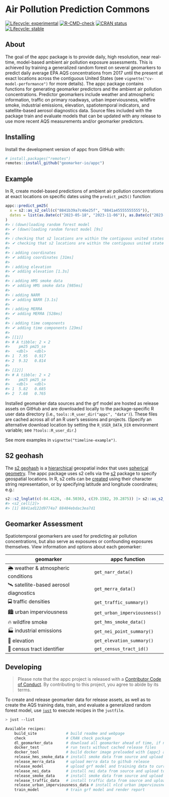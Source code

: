 
<!-- README.md is generated from README.Rmd. Please edit that file -->

# Air Pollution Prediction Commons

<!-- badges: start -->

[![Lifecycle:
experimental](https://img.shields.io/badge/lifecycle-experimental-orange.svg)](https://lifecycle.r-lib.org/articles/stages.html#experimental)
[![R-CMD-check](https://github.com/geomarker-io/appc/actions/workflows/R-CMD-check.yaml/badge.svg)](https://github.com/geomarker-io/appc/actions/workflows/R-CMD-check.yaml)
[![CRAN
status](https://www.r-pkg.org/badges/version/appc)](https://CRAN.R-project.org/package=appc)
[![Lifecycle:
stable](https://img.shields.io/badge/lifecycle-stable-brightgreen.svg)](https://lifecycle.r-lib.org/articles/stages.html#stable)
<!-- badges: end -->

## About

The goal of the appc package is to provide daily, high resolution, near
real-time, model-based ambient air pollution exposure assessments. This
is achieved by training a generalized random forest on several
geomarkers to predict daily average EPA AQS concentrations from 2017
until the present at exact locations across the contiguous United States
(see `vignette("cv-model-performance")` for more details). The appc
package contains functions for generating geomarker predictors and the
ambient air pollution concentrations. Predictor geomarkers include
weather and atmospheric information, traffic on primary roadways, urban
imperviousness, wildfire smoke, industrial emissions, elevation,
spatiotemporal indicators, and satellite-based aerosol diagnostics data.
Source files included with the package train and evaluate models that
can be updated with any release to use more recent AQS measurements
and/or geomarker predictors.

## Installing

Install the development version of appc from GitHub with:

``` r
# install.packages("remotes")
remotes::install_github("geomarker-io/appc")
```

## Example

In R, create model-based predictions of ambient air pollution
concentrations at exact locations on specific dates using the
`predict_pm25()` function:

``` r
appc::predict_pm25(
  x = s2::as_s2_cell(c("8841b39a7c46e25f", "8841a45555555555")),
  dates = list(as.Date(c("2023-05-18", "2023-11-06")), as.Date(c("2023-06-22", "2023-08-15")))
)
#> ℹ (down)loading random forest model
#> ✔ (down)loading random forest model [9s]
#> 
#> ℹ checking that s2 locations are within the contiguous united states
#> ✔ checking that s2 locations are within the contiguous united states [10.6s]
#> 
#> ℹ adding coordinates
#> ✔ adding coordinates [31ms]
#> 
#> ℹ adding elevation
#> ✔ adding elevation [1.3s]
#> 
#> ℹ adding HMS smoke data
#> ✔ adding HMS smoke data [985ms]
#> 
#> ℹ adding NARR
#> ✔ adding NARR [3.1s]
#> 
#> ℹ adding MERRA
#> ✔ adding MERRA [528ms]
#> 
#> ℹ adding time components
#> ✔ adding time components [23ms]
#> 
#> [[1]]
#> # A tibble: 2 × 2
#>    pm25 pm25_se
#>   <dbl>   <dbl>
#> 1  7.95   0.917
#> 2  9.32   0.814
#> 
#> [[2]]
#> # A tibble: 2 × 2
#>    pm25 pm25_se
#>   <dbl>   <dbl>
#> 1  5.82   0.685
#> 2  7.68   0.765
```

Installed geomarker data sources and the grf model are hosted as release
assets on GitHub and are downloaded locally to the package-specific R
user data directory (i.e., `tools::R_user_dir("appc", "data")`). These
files are cached across all of an R user’s sessions and projects.
(Specify an alternative download location by setting the
`R_USER_DATA_DIR` environment variable; see `?tools::R_user_dir`.)

See more examples in `vignette("timeline-example")`.

## S2 geohash

The [s2 geohash](https://s2geometry.io/) is a
[hierarchical](https://s2geometry.io/devguide/s2cell_hierarchy.html)
geospatial index that uses [spherical
geometry](https://s2geometry.io/about/overview). The appc package uses
s2 cells via the [s2](https://r-spatial.github.io/s2/) package to
specify geospatial locations. In R, s2 cells can be
[created](https://r-spatial.github.io/s2/reference/s2_cell.html#ref-examples)
using their character string representation, or by specifying latitude
and longitude coordinates; e.g.:

``` r
s2::s2_lnglat(c(-84.4126, -84.5036), c(39.1582, 39.2875)) |> s2::as_s2_cell()
#> <s2_cell[2]>
#> [1] 8841ad122d9774a7 88404ebdac3ea7d1
```

## Geomarker Assessment

Spatiotemporal geomarkers are used for predicting air pollution
concentrations, but also serve as exposures or confounding exposures
themselves. View information and options about each geomarker:

| geomarker                             | appc function                |
|---------------------------------------|------------------------------|
| 🌦 weather & atmospheric conditions    | `get_narr_data()`            |
| 🛰 satellite-based aerosol diagnostics | `get_merra_data()`           |
| 🚍 traffic densities                  | `get_traffic_summary()`      |
| 🏙 urban imperviousness                | `get_urban_imperviousness()` |
| 🔥 wildfire smoke                     | `get_hms_smoke_data()`       |
| 🏭 industrial emissions               | `get_nei_point_summary()`    |
| 🗻 elevation                          | `get_elevation_summary()`    |
| 🔗 census tract identifier            | `get_census_tract_id()`      |

## Developing

> Please note that the appc project is released with a [Contributor Code
> of Conduct](http://geomarker.io/appc/CODE_OF_CONDUCT.html). By
> contributing to this project, you agree to abide by its terms.

To create and release geomarker data for release assets, as well as to
create the AQS training data, train, and evaluate a generalized random
forest model, use [`just`](https://just.systems/man/en/) to execute
recipes in the `justfile`.

``` sh
> just --list

Available recipes:
    build_site             # build readme and webpage
    check                  # CRAN check package
    dl_geomarker_data      # download all geomarker ahead of time, if not already cached
    docker_test            # run tests without cached release files
    docker_tool            # build docker image preloaded with {appc} and data
    release_hms_smoke_data # install smoke data from source and upload to github release
    release_merra_data     # upload merra data to github release
    release_model          # upload grf model and training data to current github release
    release_nei_data       # install nei data from source and upload to github release
    release_smoke_data     # install smoke data from source and upload to github release
    release_traffic_data   # install traffic data from source and upload to github release
    release_urban_imperviousness_data # install nlcd urban imperviousness data from source and upload to github release
    train_model            # train grf model and render report
```
